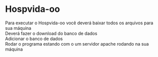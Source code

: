# Hospvida-oo
Para executar o Hospvida-oo você deverá baixar todos os arquivos para sua máquina  
Deverá fazer o download do banco de dados  
Adicionar o banco de dados  
Rodar o programa estando com o um servidor apache rodando na sua máquina
